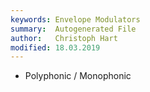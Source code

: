 ```yaml
---
keywords: Envelope Modulators
summary:  Autogenerated File
author:   Christoph Hart
modified: 18.03.2019
---
```



- Polyphonic / Monophonic